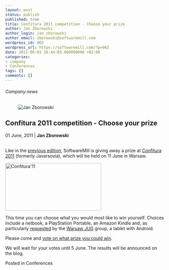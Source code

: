 ```yaml
---
layout: post
status: publish
published: true
title: Confitura 2011 competition - Choose your prize
author: Jan Zborowski
author_login: jan_zborowski
author_email: zborowski@softwaremill.com
wordpress_id: 962
wordpress_url: https://softwaremill.com/?p=962
date: 2011-06-01 16:44:03.000000000 +02:00
categories:
- company
- Conferences
tags: []
comments: []
---
```


<h6>Company news</h6>
<div class="post-header clearfix">
<figure><div class="image"><img src="https://softwaremill.com/wp-content/uploads/2013/04/zborowski.jpg" alt="Jan Zborowski"></div></figure><div class="title">
<h2 class="font-dark-blue font-normal">Confitura 2011 competition - Choose your prize</h2>01 June, 2011 | <b>Jan Zborowski</b><br><br>
</div>
</div>
<div class="post-rows"><div class="text">
<p id="Postyarchiwalne-Confitura2011competition-Chooseyourprize">Like in the <a href="http://softwaremill.pl/blog/?p=76" rel="nofollow">previous edition</a>, SoftwareMill is giving away a prize at <a href="http://confitura.pl/" rel="nofollow">Confitura 2011</a> (formerly Javarsovia), which will be held on 11 June in Warsaw.</p>
<p><img title="Confitura'11" alt="Confitura'11" src="https://kiwi.softwaremill.com/download/attachments/24412402/image2013-7-1%2012%3A54%3A24.png?version=1&amp;modificationDate=1372762425615&amp;api=v2" width="304" height="151" data-image-src="/download/attachments/24412402/image2013-7-1%2012%3A54%3A24.png?version=1&amp;modificationDate=1372762425615&amp;api=v2"></p>
<p>This time you can choose what you would most like to win yourself. Choices include a netbook, a PlayStation Portable, an Amazon Kindle and, as particularly <a href="http://groups.google.com/group/warszawa-jug/browse_thread/thread/91a593a7b4534a94" rel="nofollow">requested</a> by the <a href="http://warszawa.jug.pl/" rel="nofollow">Warsaw JUG</a> group, a tablet with Android.</p>
<p>Please come and <a href="https://spreadsheets.google.com/spreadsheet/viewform?formkey=dGh3OHowa0R4T0lISnlvODg5X1NiTEE6MQ&amp;ndplr=1" rel="nofollow">vote on what prize you could win</a>.</p>
<p>We will wait for your votes until 5 June. The results will be announced on the blog.</p>
</div></div>
<div class="post-footer">Posted in Conferences</div>
